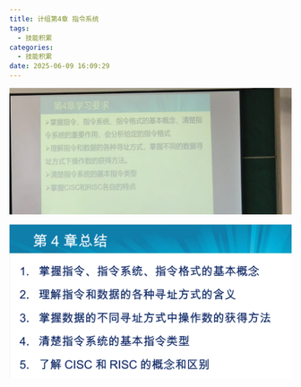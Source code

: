 ```yaml
---
title: 计组第4章 指令系统
tags:
  - 技能积累
categories:
  - 技能积累
date: 2025-06-09 16:09:29
---
```


 ![cfe8ea52464382f4a2303b21658b3b3](计组第4章-指令系统/cfe8ea52464382f4a2303b21658b3b3.jpg)

![7082ca36105f347aee35b87198e287a9_](计组第4章-指令系统/7082ca36105f347aee35b87198e287a9_.png)